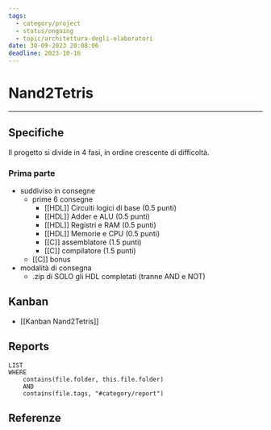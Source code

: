 ```yaml
---
tags:
  - category/project
  - status/ongoing
  - topic/architettura-degli-elaboratori
date: 30-09-2023 20:08:06
deadline: 2023-10-16
---
```

# Nand2Tetris
---
## Specifiche
Il progetto si divide in 4 fasi, in ordine crescente di difficoltà.

### Prima parte
- suddiviso in consegne
	- prime 6 consegne
		- [[HDL]] Circuiti logici di base (0.5 punti)
		- [[HDL]] Adder e ALU (0.5 punti)
		- [[HDL]] Registri e RAM (0.5 punti)
		- [[HDL]] Memorie e CPU (0.5 punti)
		- [[C]] assemblatore (1.5 punti)
		- [[C]] compilatore (1.5 punti)
	- [[C]] bonus
- modalità di consegna
	-  .zip di SOLO gli HDL completati (tranne AND e NOT)

## Kanban
- [[Kanban Nand2Tetris]]

## Reports
```dataview
LIST
WHERE
	contains(file.folder, this.file.folder)
	AND
	contains(file.tags, "#category/report")
```

## Referenze